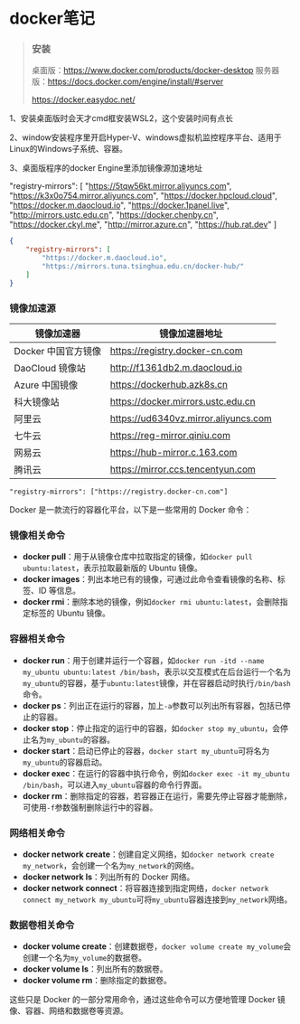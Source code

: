 # docker笔记

> ### 安装
>
> 桌面版：https://www.docker.com/products/docker-desktop
> 服务器版：https://docs.docker.com/engine/install/#server
>
> https://docker.easydoc.net/

1、安装桌面版时会天才cmd框安装WSL2，这个安装时间有点长

2、window安装程序里开启Hyper-V、windows虚拟机监控程序平台、适用于Linux的Windows子系统、容器。

3、桌面版程序的docker Engine里添加镜像源加速地址

"registry-mirrors": [
    "https://5tqw56kt.mirror.aliyuncs.com",
    "https://k3x0o754.mirror.aliyuncs.com",
    "https://docker.hpcloud.cloud",
    "https://docker.m.daocloud.io",
    "https://docker.1panel.live",
    "http://mirrors.ustc.edu.cn",
    "https://docker.chenby.cn",
    "https://docker.ckyl.me",
    "http://mirror.azure.cn",
    "https://hub.rat.dev"
  ]



```json
{
    "registry-mirrors": [
        "https://docker.m.daocloud.io",
        "https://mirrors.tuna.tsinghua.edu.cn/docker-hub/"
    ]
}
```



### 镜像加速源

| 镜像加速器          | 镜像加速器地址                       |
| ------------------- | ------------------------------------ |
| Docker 中国官方镜像 | https://registry.docker-cn.com       |
| DaoCloud 镜像站     | http://f1361db2.m.daocloud.io        |
| Azure 中国镜像      | https://dockerhub.azk8s.cn           |
| 科大镜像站          | https://docker.mirrors.ustc.edu.cn   |
| 阿里云              | https://ud6340vz.mirror.aliyuncs.com |
| 七牛云              | https://reg-mirror.qiniu.com         |
| 网易云              | https://hub-mirror.c.163.com         |
| 腾讯云              | https://mirror.ccs.tencentyun.com    |

```
"registry-mirrors": ["https://registry.docker-cn.com"]
```



Docker 是一款流行的容器化平台，以下是一些常用的 Docker 命令：

### 镜像相关命令

- **docker pull**：用于从镜像仓库中拉取指定的镜像，如`docker pull ubuntu:latest`，表示拉取最新版的 Ubuntu 镜像。
- **docker images**：列出本地已有的镜像，可通过此命令查看镜像的名称、标签、ID 等信息。
- **docker rmi**：删除本地的镜像，例如`docker rmi ubuntu:latest`，会删除指定标签的 Ubuntu 镜像。

### 容器相关命令

- **docker run**：用于创建并运行一个容器，如`docker run -itd --name my_ubuntu ubuntu:latest /bin/bash`，表示以交互模式在后台运行一个名为`my_ubuntu`的容器，基于`ubuntu:latest`镜像，并在容器启动时执行`/bin/bash`命令。
- **docker ps**：列出正在运行的容器，加上`-a`参数可以列出所有容器，包括已停止的容器。
- **docker stop**：停止指定的运行中的容器，如`docker stop my_ubuntu`，会停止名为`my_ubuntu`的容器。
- **docker start**：启动已停止的容器，`docker start my_ubuntu`可将名为`my_ubuntu`的容器启动。
- **docker exec**：在运行的容器中执行命令，例如`docker exec -it my_ubuntu /bin/bash`，可以进入`my_ubuntu`容器的命令行界面。
- **docker rm**：删除指定的容器，若容器正在运行，需要先停止容器才能删除，可使用`-f`参数强制删除运行中的容器。

### 网络相关命令

- **docker network create**：创建自定义网络，如`docker network create my_network`，会创建一个名为`my_network`的网络。
- **docker network ls**：列出所有的 Docker 网络。
- **docker network connect**：将容器连接到指定网络，`docker network connect my_network my_ubuntu`可将`my_ubuntu`容器连接到`my_network`网络。

### 数据卷相关命令

- **docker volume create**：创建数据卷，`docker volume create my_volume`会创建一个名为`my_volume`的数据卷。
- **docker volume ls**：列出所有的数据卷。
- **docker volume rm**：删除指定的数据卷。



这些只是 Docker 的一部分常用命令，通过这些命令可以方便地管理 Docker 镜像、容器、网络和数据卷等资源。